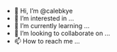 - 👋 Hi, I’m @calebkye
- 👀 I’m interested in ...
- 🌱 I’m currently learning ...
- 💞️ I’m looking to collaborate on ...
- 📫 How to reach me ...

<!---
calebkye/calebkye is a ✨ special ✨ repository because its `README.md` (this file) appears on your GitHub profile.
You can click the Preview link to take a look at your changes.
--->
